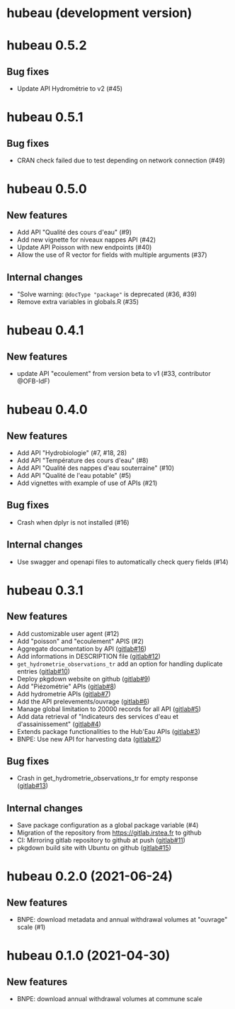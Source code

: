 # hubeau (development version)

# hubeau 0.5.2

Bug fixes
---------

* Update API Hydrométrie to v2 (#45)

# hubeau 0.5.1

Bug fixes
---------

* CRAN check failed due to test depending on network connection (#49)

# hubeau 0.5.0

New features
------------

* Add API "Qualité des cours d'eau"  (#9)
* Add new vignette for niveaux nappes API  (#42)
* Update API Poisson with new endpoints  (#40)
* Allow the use of R vector for fields with multiple arguments  (#37)

Internal changes
----------------

* "Solve warning: `@docType "package"` is deprecated  (#36, #39)
* Remove extra variables in globals.R  (#35)

# hubeau 0.4.1

New features
------------

* update API "ecoulement" from version beta to v1 (#33, contributor @OFB-IdF)

# hubeau 0.4.0

New features
------------

* Add API "Hydrobiologie" (#7, #18, 28)
* Add API "Température des cours d'eau" (#8)
* Add API "Qualité des nappes d'eau souterraine" (#10)
* Add API "Qualité de l'eau potable" (#5)
* Add vignettes with example of use of APIs (#21)

Bug fixes
---------

* Crash when dplyr is not installed (#16)

Internal changes
----------------

* Use swagger and openapi files to automatically check query fields (#14)

# hubeau 0.3.1

New features
------------

* Add customizable user agent (#12)
* Add "poisson" and "ecoulement" APIS (#2)
* Aggregate documentation by API ([gitlab#16](https://gitlab.irstea.fr/in-wop/hubeau/-/issues/16))
* Add informations in DESCRIPTION file ([gitlab#12](https://gitlab.irstea.fr/in-wop/hubeau/-/issues/12))
* `get_hydrometrie_observations_tr` add an option for handling duplicate entries ([gitlab#10](https://gitlab.irstea.fr/in-wop/hubeau/-/issues/10))
* Deploy pkgdown website on github ([gitlab#9](https://gitlab.irstea.fr/in-wop/hubeau/-/issues/9))
* Add "Piézométrie" APIs ([gitlab#8](https://gitlab.irstea.fr/in-wop/hubeau/-/issues/8))
* Add hydrometrie APIs ([gitlab#7](https://gitlab.irstea.fr/in-wop/hubeau/-/issues/7))
* Add the API prelevements/ouvrage ([gitlab#6](https://gitlab.irstea.fr/in-wop/hubeau/-/issues/6))
* Manage global limitation to 20000 records for all API ([gitlab#5](https://gitlab.irstea.fr/in-wop/hubeau/-/issues/5))
* Add data retrieval of "Indicateurs des services d'eau et d'assainissement" ([gitlab#4](https://gitlab.irstea.fr/in-wop/hubeau/-/issues/4))
* Extends package functionalities to the Hub'Eau APIs ([gitlab#3](https://gitlab.irstea.fr/in-wop/hubeau/-/issues/3))
* BNPE: Use new API for harvesting data ([gitlab#2](https://gitlab.irstea.fr/in-wop/hubeau/-/issues/2))

Bug fixes
---------

* Crash in get_hydrometrie_observations_tr for empty response ([gitlab#13](https://gitlab.irstea.fr/in-wop/hubeau/-/issues/13))

Internal changes
----------------

* Save package configuration as a global package variable (#4)
* Migration of the repository from https://gitlab.irstea.fr to github
* CI: Mirroring gitlab repository to github at push ([gitlab#11](https://gitlab.irstea.fr/in-wop/hubeau/-/issues/11))
* pkgdown build site with Ubuntu on github ([gitlab#15](https://gitlab.irstea.fr/in-wop/hubeau/-/issues/15))

hubeau 0.2.0 (2021-06-24)
=========================
New features
------------

* BNPE: download metadata and annual withdrawal volumes at "ouvrage" scale (#1)

hubeau 0.1.0 (2021-04-30)
=========================
New features
------------

* BNPE: download annual withdrawal volumes at commune scale
